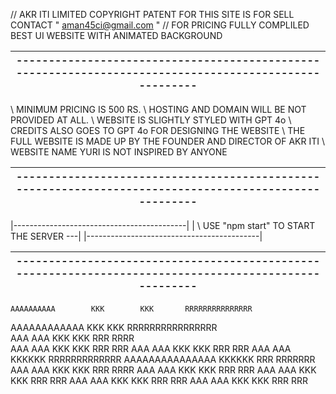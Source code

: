 // AKR ITI LIMITED COPYRIGHT PATENT FOR THIS SITE IS FOR SELL CONTACT " aman45ci@gmail.com " 
// FOR PRICING FULLY COMPLILED BEST UI WEBSITE WITH ANIMATED BACKGROUND



|-------------------------------------------------------------------------------------------------------|
|-------------------------------------------------------------------------------------------------------|


\\ MINIMUM PRICING IS 500 RS.
\\ HOSTING AND DOMAIN WILL BE NOT PROVIDED AT ALL.
\\ WEBSITE IS SLIGHTLY STYLED WITH GPT 4o
\\ CREDITS ALSO GOES TO GPT 4o FOR DESIGNING THE WEBSITE
\\ THE FULL WEBSITE IS MADE UP BY THE FOUNDER AND DIRECTOR OF AKR ITI
\\ WEBSITE NAME YURI IS NOT INSPIRED BY ANYONE


|-------------------------------------------------------------------------------------------------------|
|-------------------------------------------------------------------------------------------------------|

|-------------------------------------------|
| \\ USE "npm start" TO START THE SERVER ---|
|-------------------------------------------|


|-------------------------------------------------------------------------------------------------------|
|-------------------------------------------------------------------------------------------------------|


    AAAAAAAAAA        KKK        KKK       RRRRRRRRRRRRRRR
   AAAAAAAAAAAA       KKK       KKK         RRRRRRRRRRRRRRRR       
  AAA        AAA      KKK     KKK          RRR          RRRR        
 AAA         AAA      KKK   KKK            RRR          RRR
 AAA         AAA      KKK  KKK             RRR         RRR
 AAA         AAA      KKKKKK               RRRRRRRRRRRRR
 AAAAAAAAAAAAAAA      KKKKKK               RRR RRRRRRR
 AAA         AAA      KKK KKK              RRR  RRRR
 AAA         AAA      KKK  KKK             RRR   RRR
 AAA         AAA      KKK   KKK            RRR    RRR
 AAA         AAA      KKK    KKK           RRR     RRR
 AAA         AAA      KKK     KKK          RRR      RRR